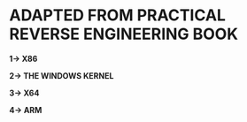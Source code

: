 # ADAPTED FROM PRACTICAL REVERSE ENGINEERING BOOK

**1-> X86**

**2-> THE WINDOWS KERNEL**

**3-> X64**

**4-> ARM**
